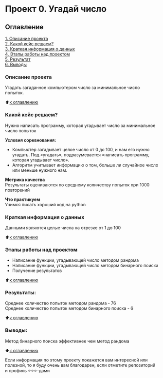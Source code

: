 # Проект 0. Угадай число

## Оглавление  
[1. Описание проекта](.README.md#Описание-проекта)  
[2. Какой кейс решаем?](.README.md#Какой-кейс-решаем)  
[3. Краткая информация о данных](.README.md#Краткая-информация-о-данных)  
[4. Этапы работы над проектом](.README.md#Этапы-работы-над-проектом)  
[5. Результат](.README.md#Результат)    
[6. Выводы](.README.md#Выводы) 

### Описание проекта    
Угадать загаданное компьютером число за минимальное число попыток.

:arrow_up:[к оглавлению](_)


### Какой кейс решаем?    
Нужно написать программу, которая угадывает число за минимальное число попыток

**Условия соревнования:**  
- Компьютер загадывает целое число от 0 до 100, и нам его нужно угадать. Под «угадать», подразумевается «написать программу, которая угадывает число».
- Алгоритм учитывает информацию о том, больше ли случайное число или меньше нужного нам.

**Метрика качества**     
Результаты оцениваются по среднему количеству попыток при 1000 повторений

**Что практикуем**     
Учимся писать хороший код на python


### Краткая информация о данных
Данными являются целые числа на отрезке от 1 до 100
  
:arrow_up:[к оглавлению](.README.md#Оглавление)


### Этапы работы над проектом  
* Написание функции, угадывающей число методом рандома
* Написание функции, угадывающей число методом бинарного поиска
* Получение результатов

:arrow_up:[к оглавлению](.README.md#Оглавление)


### Результаты:  
Среднее количество попыток методом рандома - 76 \
Среднее количество попыток методом бинарного поиска - 6

:arrow_up:[к оглавлению](.README.md#Оглавление)


### Выводы:  
Метод бинарного поиска эффективнее чем метод рандома

:arrow_up:[к оглавлению](.README.md#Оглавление)


Если информация по этому проекту покажется вам интересной или полезной, то я буду очень вам благодарен, если отметите репозиторий и профиль ⭐️⭐️⭐️-дами